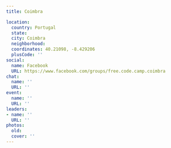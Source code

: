 ```yaml
---
title: Coimbra

location:
  country: Portugal
  state: 
  city: Coimbra
  neighborhood: 
  coordinates: 40.21098, -8.429206
  plusCode: ''
social:
  name: Facebook
  URL: https://www.facebook.com/groups/free.code.camp.coimbra
chat:
  name: ''
  URL: ''
event:
  name: ''
  URL: ''
leaders:
- name: ''
  URL: ''
photos:
  old: 
  cover: ''
---
```

